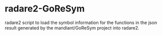 # radare2-GoReSym

radare2 script to load the symbol information for the functions in the json result generated by the mandiant/GoReSym project into radare2.


